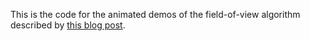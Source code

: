 This is the code for the animated demos of the field-of-view algorithm
described by [this blog post][post].

[post]: http://journal.stuffwithstuff.com/2015/09/07/what-the-hero-sees/
